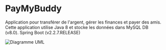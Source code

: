 # PayMyBuddy
Application pour transférer de l'argent, gérer les finances et payer des amis. Cette application utilise Java 8 et stocke les données dans MySQL DB (v8.0). 
Spring Boot (v2.2.7.RELEASE)

![Diagramme UML](https://user-images.githubusercontent.com/58168832/89902911-52205380-dbe7-11ea-8501-a32eac065e03.jpg)


